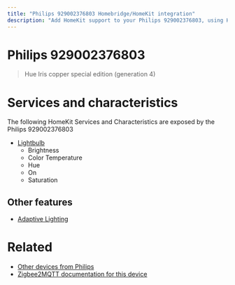 ```yaml
---
title: "Philips 929002376803 Homebridge/HomeKit integration"
description: "Add HomeKit support to your Philips 929002376803, using Homebridge, Zigbee2MQTT and homebridge-z2m."
---
```

<!---
This file has been GENERATED using src/docgen/docgen.ts
DO NOT EDIT THIS FILE MANUALLY!
-->
# Philips 929002376803
> Hue Iris copper special edition (generation 4)


# Services and characteristics
The following HomeKit Services and Characteristics are exposed by
the Philips 929002376803

* [Lightbulb](../../light.md)
  * Brightness
  * Color Temperature
  * Hue
  * On
  * Saturation

## Other features
* [Adaptive Lighting](../../light.md)

# Related
* [Other devices from Philips](../index.md#philips)
* [Zigbee2MQTT documentation for this device](https://www.zigbee2mqtt.io/devices/929002376803.html)